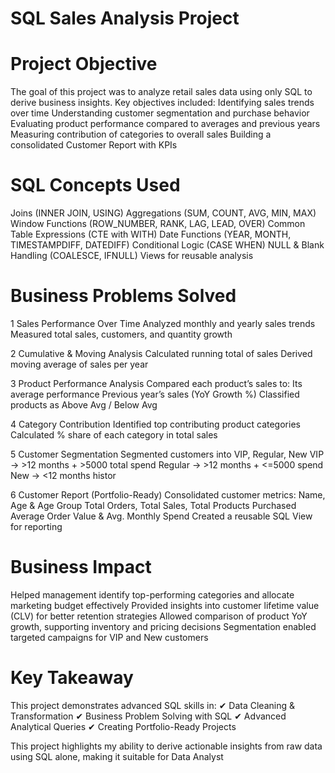 # SQL Sales Analysis Project  

# Project Objective
The goal of this project was to analyze retail sales data using only SQL to derive business insights.
Key objectives included:
Identifying sales trends over time
Understanding customer segmentation and purchase behavior
Evaluating product performance compared to averages and previous years
Measuring contribution of categories to overall sales
Building a consolidated Customer Report with KPIs

# SQL Concepts Used
Joins (INNER JOIN, USING)
Aggregations (SUM, COUNT, AVG, MIN, MAX)
Window Functions (ROW_NUMBER, RANK, LAG, LEAD, OVER)
Common Table Expressions (CTE with WITH)
Date Functions (YEAR, MONTH, TIMESTAMPDIFF, DATEDIFF)
Conditional Logic (CASE WHEN)
NULL & Blank Handling (COALESCE, IFNULL)
Views for reusable analysis

# Business Problems Solved

1 Sales Performance Over Time
Analyzed monthly and yearly sales trends
Measured total sales, customers, and quantity growth

2 Cumulative & Moving Analysis
Calculated running total of sales
Derived moving average of sales per year

3 Product Performance Analysis
Compared each product’s sales to:
Its average performance
Previous year’s sales (YoY Growth %)
Classified products as Above Avg / Below Avg

 4 Category Contribution
Identified top contributing product categories
Calculated % share of each category in total sales

5 Customer Segmentation
Segmented customers into VIP, Regular, New
VIP → >12 months + >5000 total spend
Regular → >12 months + <=5000 spend
New → <12 months histor

6 Customer Report (Portfolio-Ready)
Consolidated customer metrics:
Name, Age & Age Group
Total Orders, Total Sales, Total Products Purchased
Average Order Value & Avg. Monthly Spend
Created a reusable SQL View for reporting


# Business Impact
Helped management identify top-performing categories and allocate marketing budget effectively
Provided insights into customer lifetime value (CLV) for better retention strategies
Allowed comparison of product YoY growth, supporting inventory and pricing decisions
Segmentation enabled targeted campaigns for VIP and New customers

# Key Takeaway
This project demonstrates advanced SQL skills in:
✔ Data Cleaning & Transformation
✔ Business Problem Solving with SQL
✔ Advanced Analytical Queries
✔ Creating Portfolio-Ready Projects

 This project highlights my ability to derive actionable insights from raw data using SQL alone, making it suitable for Data Analyst




